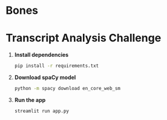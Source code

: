 # Bones
# Transcript Analysis Challenge

1. **Install dependencies**
   ```bash
   pip install -r requirements.txt

2. **Download spaCy model**  
   ```bash
   python -m spacy download en_core_web_sm

3. **Run the app**
   ```bash
   streamlit run app.py 
